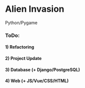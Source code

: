 # Alien Invasion

Python/Pygame

### ToDo:
#### 1) Refactoring
#### 2) Project Update
#### 3) Database (+ Django/PostgreSQL)
#### 4) Web (+ JS/Vue/CSS/HTML)
